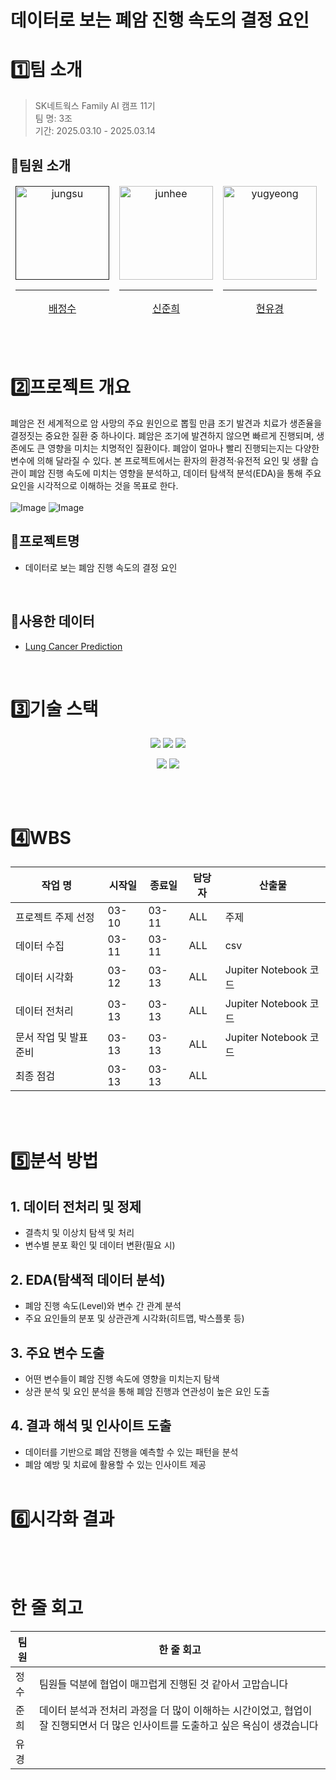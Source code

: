 # 데이터로 보는 폐암 진행 속도의 결정 요인

# 1️⃣팀 소개
> SK네트웍스 Family AI 캠프 11기  <br/>
> 팀 명: 3조 <br/>
> 기간: 2025.03.10 - 2025.03.14<br/>

## 👤팀원 소개

<table>
  <thead>
    <td align="center">
      <a href="">
        <img src="https://github.com/user-attachments/assets/a28f14f0-2e04-4bb9-be4f-2fe81924e523" height="150" width="150" alt="jungsu"/><br /><hr/>
        배정수
      </a><br />
    </td>
    <td align="center">
      <a href="https://github.com/HybuKimo">
        <img src="https://github.com/HybuKimo.png" width="150" alt="junhee"/><br /><hr/>
        신준희
      </a><br />
    </td>
    <td align="center">
      <a href="https://github.com/yugyeongh">
        <img src="https://github.com/yugyeongh.png" width="150" alt="yugyeong"/><br /><hr/>
        현유경
      </a><br />
    </td>
  </thead>
</table>

<br/><br/>

# 2️⃣프로젝트 개요
폐암은 전 세계적으로 암 사망의 주요 원인으로 뽑힐 만큼 조기 발견과 치료가 생존율을 결정짓는 중요한 질환 중 하나이다. 폐암은 조기에 발견하지 않으면 빠르게 진행되며, 생존에도 큰 영향을 미치는 치명적인 질환이다. 폐암이 얼마나 빨리 진행되는지는 다양한 변수에 의해 달라질 수 있다. 본 프로젝트에서는 환자의 환경적·유전적 요인 및 생활 습관이 폐암 진행 속도에 미치는 영향을 분석하고, 데이터 탐색적 분석(EDA)을 통해 주요 요인을 시각적으로 이해하는 것을 목표로 한다.
<br/>
<br/>
![Image](https://github.com/user-attachments/assets/2b475128-f22e-45dc-9017-f8018296c489)
![Image](https://github.com/user-attachments/assets/2b991392-3030-4353-8ef6-e28dc7ff6ade)
## 🚀프로젝트명
- 데이터로 보는 폐암 진행 속도의 결정 요인
<br/>

## 📂사용한 데이터
-  [Lung Cancer Prediction](https://www.kaggle.com/datasets/thedevastator/cancer-patients-and-air-pollution-a-new-link/data?status=pending&suggestionBundleId=178)
<br/>

# 3️⃣기술 스택
<p align="center">
  <img src="https://img.shields.io/badge/Python-3776AB?style=for-the-badge&logo=Python&logoColor=white">
  <img src="https://img.shields.io/badge/Visual%20Studio%20Code-0078d7.svg?style=for-the-badge&logo=vscode&logoColor=white">
  <img src="https://img.shields.io/badge/numpy-%235865F2.svg?style=for-the-badge&logo=numpy&logoColor=white">
</p>
<p align="center">
  <img src="https://img.shields.io/badge/pandas-%23000000.svg?style=for-the-badge&logo=pandas&logoColor=white">
  <img src="https://img.shields.io/badge/Matplotlib-%23ffffff.svg?style=for-the-badge&logo=Matplotlib&logoColor=black">
</p>
<br/><br/>

# 4️⃣WBS
| 작업 명                | 시작일 | 종료일 | 담당자         | 산출물        |
|-------------------------|-------|-------|-----------------|---------------|
| 프로젝트 주제 선정       | 03-10 | 03-11 | ALL             | 주제          | 
| 데이터 수집              | 03-11 | 03-11 | ALL             | csv           | 
| 데이터 시각화            | 03-12 | 03-13 | ALL             | Jupiter Notebook 코드   | 
| 데이터 전처리            | 03-13 | 03-13 | ALL             | Jupiter Notebook 코드     | 
| 문서 작업 및 발표 준비   | 03-13 | 03-13 | ALL             | Jupiter Notebook 코드     | 
| 최종 점검                | 03-13 | 03-13 | ALL             |               | 

<br/><br/>

# 5️⃣분석 방법
## 1. 데이터 전처리 및 정제
- 결측치 및 이상치 탐색 및 처리
- 변수별 분포 확인 및 데이터 변환(필요 시)

## 2. EDA(탐색적 데이터 분석)
- 폐암 진행 속도(Level)와 변수 간 관계 분석
- 주요 요인들의 분포 및 상관관계 시각화(히트맵, 박스플롯 등)

## 3. 주요 변수 도출
- 어떤 변수들이 폐암 진행 속도에 영향을 미치는지 탐색
- 상관 분석 및 요인 분석을 통해 폐암 진행과 연관성이 높은 요인 도출

## 4. 결과 해석 및 인사이트 도출
- 데이터를 기반으로 폐암 진행을 예측할 수 있는 패턴을 분석
- 폐암 예방 및 치료에 활용할 수 있는 인사이트 제공
<br/><br/>

# 6️⃣시각화 결과

<br/><br/>

# 한 줄 회고
| 팀원  | 한 줄 회고                 |
|-------|----------------------------|
| 정수  | 팀원들 덕분에 협업이 매끄럽게 진행된 것 같아서 고맙습니다 |
| 준희  | 데이터 분석과 전처리 과정을 더 많이 이해하는 시간이었고, 협업이 잘 진행되면서 더 많은 인사이트를 도출하고 싶은 욕심이 생겼습니다 |
| 유경  |                       |
